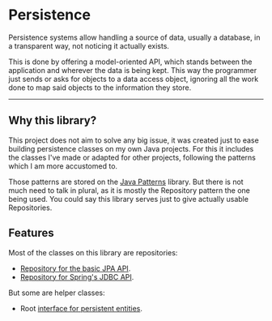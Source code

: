 # Persistence

Persistence systems allow handling a source of data, usually a database, in a transparent way, not noticing it actually exists.

This is done by offering a model-oriented API, which stands between the application and wherever the data is being kept. This way the programmer just sends or asks for objects to a data access object, ignoring all the work done to map said objects to the information they store.

---

## Why this library?

This project does not aim to solve any big issue, it was created just to ease building persistence classes on my own Java projects. For this it includes the classes I've made or adapted for other projects, following the patterns which I am more accustomed to.

Those patterns are stored on the [Java Patterns](https://github.com/Bernardo-MG/java-patterns) library. But there is not much need to talk in plural, as it is mostly the Repository pattern the one being used. You could say this library serves just to give actually usable Repositories.

## Features

Most of the classes on this library are repositories:

- [Repository for the basic JPA API][repositories].
- [Repository for Spring's JDBC API][repositories].

But some are helper classes:

- Root [interface for persistent entities][persistence_entity].

[persistence_entity]: ./persistence_entity.html
[repositories]: ./repositories.html